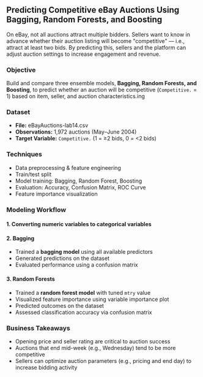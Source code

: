 ## Predicting Competitive eBay Auctions Using Bagging, Random Forests, and Boosting
On eBay, not all auctions attract multiple bidders. Sellers want to know in advance whether their auction listing will become "competitive" — i.e., attract at least two bids. By predicting this, sellers and the platform can adjust auction settings to increase engagement and revenue.

### Objective
Build and compare three ensemble models, **Bagging, Random Forests, and Boosting**, to predict whether an auction will be competitive (```Competitive.``` = 1) based on item, seller, and auction characteristics.ing

### Dataset
- **File:** eBayAuctions-lab14.csv
- **Observations:** 1,972 auctions (May–June 2004)
- **Target Variable:** ```Competitive.``` (1 = ≥2 bids, 0 = <2 bids)

### Techniques
- Data preprocessing & feature engineering
- Train/test split
- Model training: Bagging, Random Forest, Boosting
- Evaluation: Accuracy, Confusion Matrix, ROC Curve
- Feature importance visualization

### Modeling Workflow
#### 1. Converting numeric variables to categorical variables
#### 2. Bagging
- Trained a **bagging model** using all available predictors
- Generated predictions on the dataset
- Evaluated performance using a confusion matrix
#### 3. Random Forests
- Trained a **random forest model** with tuned ```mtry``` value
- Visualized feature importance using variable importance plot
- Predicted outcomes on the dataset
- Assessed classification accuracy via confusion matrix

### Business Takeaways
- Opening price and seller rating are critical to auction success
- Auctions that end mid-week (e.g., Wednesday) tend to be more competitive
- Sellers can optimize auction parameters (e.g., pricing and end day) to increase bidding activity
